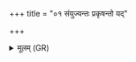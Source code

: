 +++
title = "०१ संयुज्यन्तः प्रकृषन्तो यद्"

+++
<details><summary>मूलम् (GR)</summary>

संयुज्यन्तः प्रकृषन्तो  
यद् वो देवा उपोचिरे ।  
ताम् एभ्यः सत्याम् आशिषम्  
इन्द्र खल्वां सम् अर्धय ॥
</details>